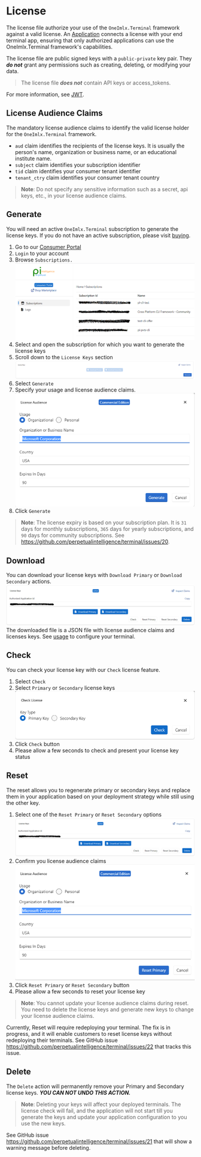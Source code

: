 # License

The license file authorize your use of the `OneImlx.Terminal` framework against a valid license. An [Application](..\gs\apps.md) connects a license with your end terminal app, ensuring that only authorized applications can use the OneImlx.Terminal framework's capabilities.

The license file are public signed keys with a `public-private` key pair. They ***do not*** grant any permissions such as creating, deleting, or modifying your data.

> The license file ***does not*** contain API keys or access_tokens.

For more information, see [JWT](https://jwt.io/introduction).

## License Audience Claims
The mandatory license audience claims to identify the valid license holder for the `OneImlx.Terminal` framework.
- `aud` claim identifies the recipients of the license keys. It is usually the person's name, organization or business name, or an educational institute name.
- `subject` claim identifies your subscription identifier
- `tid` claim identifies your consumer tenant identifier
- `tenant_ctry` claim identifies your consumer tenant country

> **Note**: Do not specify any sensitive information such as a secret, api keys, etc., in your license audience claims.

## Generate
You will need an active `OneImlx.Terminal` subscription to generate the license keys. If you do not have an active subscription, please visit [buying](../../buying/intro.md).

1. Go to our [Consumer Portal](https://consumer.perpetualintelligence.com/)
2. `Login` to your account
3. Browse `Subscriptions.`
![Subscription](../../../images/terminal/licensing/subscriptions.png)
4. Select and open the subscription for which you want to generate the license keys
5. Scroll down to the `License Keys` section
![Generate License Keys](../../../images/terminal/licensing/generate.png)
6. Select `Generate`
7. Specify your usage and license audience claims. 
![Audience](../../../images/terminal/licensing/generate-audience.png)
8. Click `Generate` 

> **Note**: The license expiry is based on your subscription plan. It is `31` days for monthly subscriptions, `365` days for yearly subscriptions, and `90` days for community subscriptions. See https://github.com/perpetualintelligence/terminal/issues/20.

## Download
You can download your license keys with `Download Primary` or `Download Secondary` actions.
![Download License Keys](../../../images/terminal/licensing/licensekeys.png)
The downloaded file is a JSON file with license audience claims and licenses keys. See [usage](usage.md) to configure your terminal.

## Check
You can check your license key with our `Check` license feature.
1. Select `Check`
2. Select `Primary` or `Secondary` license keys
![Check](../../../images/terminal/licensing/check-license.png)
3. Click `Check` button
4. Please allow a few seconds to check and present your license key status

## Reset
The reset allows you to regenerate primary or secondary keys and replace them in your application based on your deployment strategy while still using the other key.
1. Select one of the `Reset Primary` or `Reset Secondary` options
![Reset Options](../../../images/terminal/licensing/licensekeys.png)
2. Confirm you license audience claims
![Reset License](../../../images/terminal/licensing/reset-license.png)
3. Click `Reset Primary` or `Reset Secondary` button
4. Please allow a few seconds to reset your license key

> **Note**: You cannot update your license audience claims during reset. You need to delete the license keys and generate new keys to change your license audience claims.

Currently, Reset will require redeploying your terminal. The fix is in progress, and it will enable customers to reset license keys without redeploying their terminals. See GitHub issue https://github.com/perpetualintelligence/terminal/issues/22 that tracks this issue.

## Delete
The `Delete` action will permanently remove your Primary and Secondary license keys. ***YOU CAN NOT UNDO THIS ACTION.***

> **Note**: Deleting your keys will affect your deployed terminals. The license check will fail, and the application will not start till you generate the keys and update your application configuration to you use the new keys.

See GitHub issue https://github.com/perpetualintelligence/terminal/issues/21 that will show a warning message before deleting.




